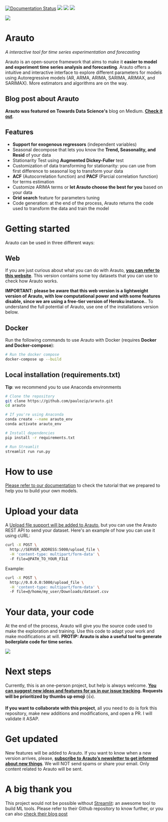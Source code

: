 [![Documentation Status](https://readthedocs.org/projects/arauto/badge/?version=latest)](https://arauto.readthedocs.io/en/latest/?badge=latest)
![](https://img.shields.io/github/languages/top/paulozip/arauto)
![](https://img.shields.io/github/issues-raw/paulozip/arauto?color=%4cd137)
![](https://img.shields.io/github/issues-closed/paulozip/arauto?color=%238e44ad)

![](img/logo.png)
# Arauto
*A interactive tool for time series experimentation and forecasting*

Arauto is an open-source framework that aims to make it **easier to model and experiment time series analysis and forecasting**. Arauto offers a intuitive and interactive interface to explore different parameters for models using Autoregressive models (AR, ARMA, ARIMA, SARIMA, ARIMAX, and SARIMAX). More estimators and algorithms are on the way.

## Blog post about Arauto
**Arauto was featured on Towards Data Science's** blog on Medium. **[Check it out](https://towardsdatascience.com/introducing-arauto-an-interactive-tool-for-time-series-forecasting-14b3e36b5f81)**.

## Features

* **Support for exogenous regressors** (independent variables)
* Seasonal decompose that lets you know the **Trend, Seasonality, and Resid** of your data
* Stationarity Test using **Augmented Dickey-Fuller** test
* Customization of data transforming for stationarity: you can use from first difference to seasonal log to transform your data
* **ACF** (Autocorrelation function) and **PACF** (Parcial correlation function) for terms estimation
* Customize ARIMA terms or **let Arauto choose the best for you** based on your data
* **Grid search** feature for parameters tuning
* Code generation: at the end of the process, Arauto returns the code used to transform the data and train the model

# Getting started
Arauto can be used in three different ways:

## Web
If you are just curious about what you can do with Arauto, **[you can refer to this website](https://projectarauto.herokuapp.com)**. This version contains some toy datasets that you can use to check how Arauto works. 

**IMPORTANT: please be aware that this web version is a lightweight version of Arauto, with low computational power and with some features disable, since we are using a free-tier version of Heroku instance.**. To understand the full potential of Arauto, use one of the installations version below.

## Docker
Run the following commands to use Arauto with Docker (requires **Docker and Docker-compose**):

```bash
# Run the docker compose
docker-compose up --build
```

## Local installation (requirements.txt)
**Tip**: we recommend you to use Anaconda environments

```bash
# Clone the repository
git clone https://github.com/paulozip/arauto.git
cd arauto

# If you're using Anaconda
conda create --name arauto_env
conda activate arauto_env

# Install dependencies
pip install -r requirements.txt

# Run Streamlit
streamlit run run.py
```

# How to use
[Please refer to our documentation](https://arauto.readthedocs.io/en/latest/how_to_use.html) to check the tutorial that we prepared to help you to build your own models.

# Upload your data
A [Upload file support will be added to Arauto](https://github.com/paulozip/arauto/issues/4), but you can use the Arauto REST API to send your dataset. Here's an example of how you can use it using cURL:

```bash
curl -X POST \
  http://SERVER_ADDRESS:5000/upload_file \
  -H 'content-type: multipart/form-data' \       
  -F file=@PATH_TO_YOUR_FILE
```

Example:
```bash
curl -X POST \
  http://0.0.0.0:5000/upload_file \
  -H 'content-type: multipart/form-data' \       
  -F file=@/home/my_user/Downloads/dataset.csv
```

# Your data, your code
At the end of the process, Arauto will give you the source code used to make the exploration and training. Use this code to adapt your work and make modifications at will. **PROTIP: Arauto is also a useful tool to generate boilerplate code for time series**.

![](img/arauto_your_code.png)

# Next steps
Currently, this is an one-person project, but help is always welcome. **[You can suggest new ideas and features for us in our issue tracking](https://github.com/paulozip/arauto/issues). Requests will be prioritized by thumbs up emoji** (👍).

**If you want to collaborate with this project**, all you need to do is fork this repository, make new additions and modifications, and open a PR. I will validate it ASAP. 

# Get updated
New features will be added to Arauto. If you want to know when a new version arrives, please, **[subscribe to Arauto’s newsletter to get informed about new things](https://6f9c43ce.sibforms.com/serve/MUIEAI8Dq-U5iguZoH4tTXCgd1XsWZ2kDTwXG61HzqOe1smcmeFu1AKhca2lt0WmMOTwn3lGTx9zN1pk-0eo795pAFuq4eWzfH7edyG4Tk6tUsSq6vAwQdYlowk0MDXBSoDKIdsnzjRs_H_i8sjz2rRJDmtjRIW_xUmkUh03sW4qvUf7iaP1sMAlu1fAZ4XkZOi7I6562dzbkFn8)**. We will NOT send spams or share your email. Only content related to Arauto will be sent.

# A big thank you
This project would not be possible without [Streamlit](https://github.com/streamlit/streamlit): an awesome tool to build ML tools. Please refer to their Github repository to know further, or you can also [check their blog post](https://towardsdatascience.com/coding-ml-tools-like-you-code-ml-models-ddba3357eace)
